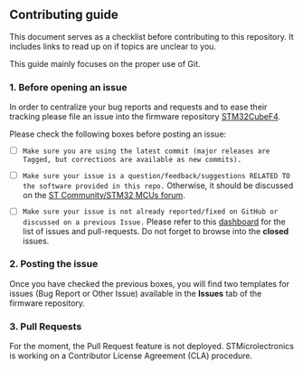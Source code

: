 ## Contributing guide
This document serves as a checklist before contributing to this repository.
It includes links to read up on if topics are unclear to you.

This guide mainly focuses on the proper use of Git.

### 1. Before opening an issue
In order to centralize your bug reports and requests and to ease their tracking please file an issue into the firmware repository [STM32CubeF4](https://github.com/STMicroelectronics/STM32CubeF4/issues/new/choose).

Please check the following boxes before posting an issue:

- [ ] `Make sure you are using the latest commit (major releases are Tagged, but corrections are available as new commits).`
- [ ] `Make sure your issue is a question/feedback/suggestions RELATED TO the software provided in this repo.` Otherwise, it should be discussed on the [ST Community/STM32 MCUs forum](https://community.st.com/s/group/0F90X000000AXsASAW/stm32-mcus).
- [ ] `Make sure your issue is not already reported/fixed on GitHub or discussed on a previous Issue.` Please refer to this [dashboard](https://github.com/orgs/STMicroelectronics/projects/2) for the list of issues and pull-requests. Do not forget to browse into the **closed** issues.


### 2. Posting the issue
Once you have checked the previous boxes, you will find two templates for issues (Bug Report or Other Issue) available in the **Issues** tab of the firmware repository.

### 3. Pull Requests
For the moment, the Pull Request feature is not deployed. STMicrolectronics is working on a Contributor License Agreement (CLA) procedure.
